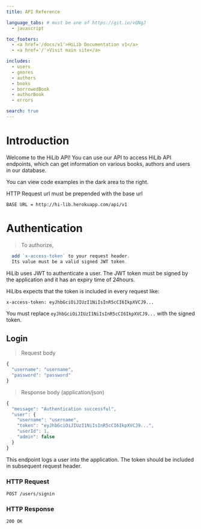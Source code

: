 ```yaml
---
title: API Reference

language_tabs: # must be one of https://git.io/vQNgJ
  - javascript

toc_footers:
  - <a href='/docs/v1'>HiLib Documentation v1</a>
  - <a href='/'>Visit main site</a>

includes:
  - users
  - genres
  - authors
  - books
  - borrowedBook
  - authorBook
  - errors

search: true
---
```


# Introduction

Welcome to the HiLib API! You can use our API to access HiLib API endpoints, which can get information on various books, authors and users in our database.

You can view code examples in the dark area to the right.

HTTP Request url must be prepended with the base url

`BASE URL = http://hi-lib.herokuapp.com/api/v1`

# Authentication

> To authorize,

```javascript
  add `x-access-token` to your request header. 
  Its value must be a valid signed JWT token.
```

HiLib uses JWT to authenticate a user. The JWT token must be signed by the application and it has an expiry time of 24hours.

HiLibs expects that the token is included in every request like:

`x-access-token: eyJhbGciOiJIUzI1NiIsInR5cCI6IkpXVCJ9...`

<aside class="notice">
You must replace <code>eyJhbGciOiJIUzI1NiIsInR5cCI6IkpXVCJ9...</code> with the signed token.
</aside>


## Login

> Request body

```javascript
{
  "username": "username",
  "password": "password"
}
```

> Response body (application/json)

```javascript
{
  "message": "Authentication successful",
  "user": {
    "username": "username",
    "token": "eyJhbGciOiJIUzI1NiIsInR5cCI6IkpXVCJ9...",
    "userId": 1,
    "admin": false
  }
}
```

This endpoint logs a user into the application. The token should be included in subsequent request header.

### HTTP Request

`POST /users/signin`

### HTTP Response

`200 OK`